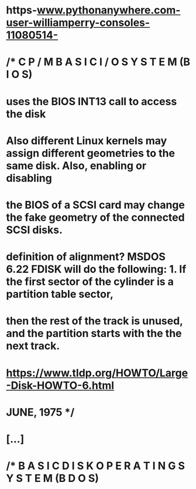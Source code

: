 # https-www.pythonanywhere.com-user-williamperry-consoles-11080514-
# /* C P / M   B A S I C   I / O    S Y S T E M    (B I O S)
#  uses the BIOS INT13 call to access the disk
# Also different Linux kernels may assign different geometries to the same disk. Also, enabling or disabling 
# the BIOS of a SCSI card may change the fake geometry of the connected SCSI disks.
# definition of alignment? MSDOS 6.22 FDISK will do the following: 1. If the first sector of the cylinder is a partition table sector,
# then the rest of the track is unused, and the partition starts with the the next track. 
# https://www.tldp.org/HOWTO/Large-Disk-HOWTO-6.html
# JUNE, 1975 */
# […]
# /*  B A S I C   D I S K    O P E R A T I N G   S Y S T E M  (B D O S)
